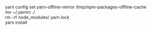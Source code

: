 yarn config set yarn-offline-mirror /tmp/npm-packages-offline-cache<br>
mv ~/.yarnrc ./<br>
rm -rf node_modules/ yarn.lock<br>
yarn install<br>
